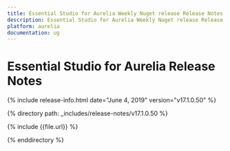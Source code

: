 ```yaml
---
title: Essential Studio for Aurelia Weekly Nuget release Release Notes  
description: Essential Studio for Aurelia Weekly Nuget release Release Notes  
platform: aurelia
documentation: ug
---
```


# Essential Studio for Aurelia  Release Notes  

{% include release-info.html date="June 4, 2019"  version="v17.1.0.50" %} 


{% directory path: _includes/release-notes/v17.1.0.50 %}

{% include {{file.url}} %}

{% enddirectory %}
